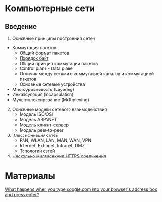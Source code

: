 # Компьютерные сети

## Введение

1. Основные принципы построения сетей
  * Коммутация пакетов
    * Общий формат пакетов 
    * [Порядок байт](http://en.wikipedia.org/wiki/Endianness#Endianness_in_networking)
    * Общий принцип коммутации пакетов
    * Control plane - Data plane
    * Отличия между сетями с коммутацией каналов и коммутацией пакетов
    * Основные сетевые устройства
  * Многоуровневость (Layering)
  * Инкапсуляция (Incapsulation)
  * Мультиплексирование (Multiplexing)
2. Основные модели сетевого взаимодействия
   * Модель ISO/OSI
   * Модель ARPANET
   * Модель клиент-сервер
   * Модель peer-to-peer  
3. Классификация сетей
   * PAN, WLAN, LAN, MAN, WAN, VPN 
   * Internet, Extranet, Intranet, DMZ
   * Топологии сетей
4. [Несколько миллисекунд HTTPS соединения](http://habrahabr.ru/post/191954/)

# Материалы
[What happens when you type google.com into your browser's address box and press enter?](https://github.com/alex/what-happens-when)
